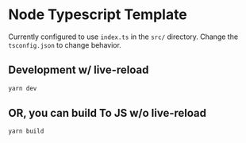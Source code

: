 # Node Typescript Template

Currently configured to use `index.ts` in the `src/` directory. Change the `tsconfig.json` to change behavior.

## Development w/ live-reload
```bash
yarn dev
```

## OR, you can build To JS w/o live-reload
```bash
yarn build
```
